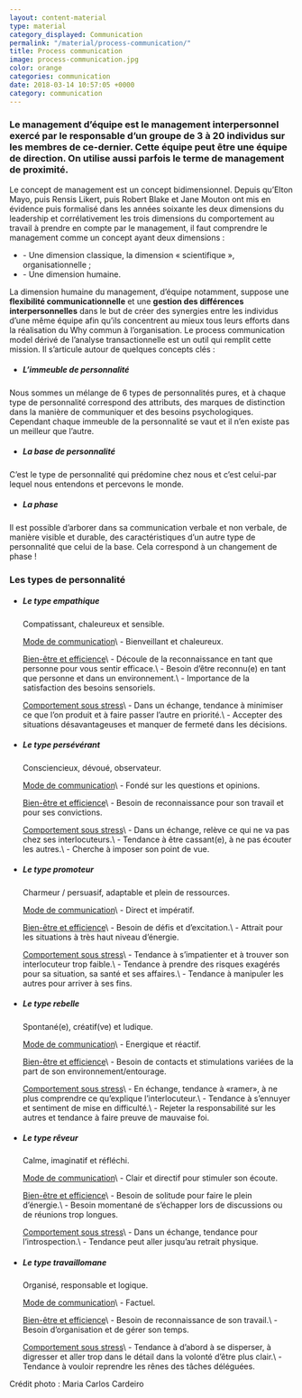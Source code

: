 ```yaml
---
layout: content-material
type: material
category_displayed: Communication
permalink: "/material/process-communication/"
title: Process communication
image: process-communication.jpg
color: orange
categories: communication
date: 2018-03-14 10:57:05 +0000
category: communication
---
```


### Le management d’équipe est le management interpersonnel exercé par le responsable d’un groupe de 3 à 20 individus sur les membres de ce-dernier. Cette équipe peut être une équipe de direction. On utilise aussi parfois le terme de management de proximité.

Le concept de management est un concept bidimensionnel. Depuis qu’Elton Mayo, puis Rensis Likert, puis Robert Blake et Jane Mouton ont mis en évidence puis formalisé dans les années soixante les deux dimensions du leadership et corrélativement les trois dimensions du comportement au travail à prendre en compte par le management, il faut comprendre le management comme un concept ayant deux dimensions :

- \- Une dimension classique, la dimension &laquo;&nbsp;scientifique&nbsp;&raquo;, organisationnelle ;
- \- Une dimension humaine.

La dimension humaine du management, d’équipe notamment, suppose une **flexibilité communicationnelle** et une **gestion des différences interpersonnelles** dans le but de créer des synergies entre les individus d’une même équipe afin qu’ils concentrent au mieux tous leurs efforts dans la réalisation du Why commun à l’organisation. Le process communication model dérivé de l’analyse transactionnelle est un outil qui remplit cette mission. Il s’articule autour de quelques concepts clés :

- ##### L’immeuble de personnalité
Nous sommes un mélange de 6 types de personnalités pures, et à chaque type de personnalité correspond des attributs, des marques de distinction dans la manière de communiquer et des besoins psychologiques. Cependant chaque immeuble de la personnalité se vaut et il n’en existe pas un meilleur que l’autre.

- ##### La base de personnalité
C’est le type de personnalité qui prédomine chez nous et c’est celui-par lequel nous entendons et percevons le monde.

- ##### La phase
Il est possible d’arborer dans sa communication verbale et non verbale, de manière visible et durable, des caractéristiques d’un autre type de personnalité que celui de la base. Cela correspond à un changement de phase !

### Les types de personnalité

- ##### Le type empathique
    Compatissant, chaleureux et sensible.

    <ins>Mode de communication</ins>\\
    \- Bienveillant et chaleureux.

    <ins>Bien-être et efficience</ins>\\
    \- Découle de la reconnaissance en tant que personne pour vous sentir efficace.\\
    \- Besoin d’être reconnu(e) en tant que personne et dans un environnement.\\
    \- Importance de la satisfaction des besoins sensoriels.</li>

    <ins>Comportement sous stress</ins>\\
    \- Dans un échange, tendance à minimiser ce que l’on produit et à faire passer l’autre en priorité.\\
    \- Accepter des situations désavantageuses et manquer de fermeté dans les décisions.</li>

- ##### Le type persévérant
    Consciencieux, dévoué, observateur.

    <ins>Mode de communication</ins>\\
    \- Fondé sur les questions et opinions.

    <ins>Bien-être et efficience</ins>\\
    \- Besoin de reconnaissance pour son travail et pour ses convictions.

    <ins>Comportement sous stress</ins>\\
    \- Dans un échange, relève ce qui ne va pas chez ses interlocuteurs.\\
    \- Tendance à être cassant(e), à ne pas écouter les autres.\\
    \- Cherche à imposer son point de vue.

- ##### Le type promoteur
    Charmeur / persuasif, adaptable et plein de ressources.

    <ins>Mode de communication</ins>\\
    \- Direct et impératif.

    <ins>Bien-être et efficience</ins>\\
    \- Besoin de défis et d’excitation.\\
    \- Attrait pour les situations à très haut niveau d’énergie.

    <ins>Comportement sous stress</ins>\\
    \- Tendance à s’impatienter et à trouver son interlocuteur trop faible.\\
    \- Tendance à prendre des risques exagérés pour sa situation, sa santé et ses affaires.\\
    \- Tendance à manipuler les autres pour arriver à ses fins.

- ##### Le type rebelle
    Spontané(e), créatif(ve) et ludique.

    <ins>Mode de communication</ins>\\
    \- Energique et réactif.

    <ins>Bien-être et efficience</ins>\\
    \- Besoin de contacts et stimulations variées de la part de son environnement/entourage.

    <ins>Comportement sous stress</ins>\\
    \- En échange, tendance à «ramer», à ne plus comprendre ce qu’explique l’interlocuteur.\\
    \- Tendance à s’ennuyer et sentiment de mise en difficulté.\\
    \- Rejeter la responsabilité sur les autres et tendance à faire preuve de mauvaise foi.

- ##### Le type rêveur
    Calme, imaginatif et réfléchi.

    <ins>Mode de communication</ins>\\
    \- Clair et directif pour stimuler son écoute.

    <ins>Bien-être et efficience</ins>\\
    \- Besoin de solitude pour faire le plein d’énergie.\\
    \- Besoin momentané de s’échapper lors de discussions ou de réunions trop longues.

    <ins>Comportement sous stress</ins>\\
    \- Dans un échange, tendance pour l’introspection.\\
    \- Tendance peut aller jusqu’au retrait physique.

- ##### Le type travaillomane
    Organisé, responsable et logique.

    <ins>Mode de communication</ins>\\
    \- Factuel.

    <ins>Bien-être et efficience</ins>\\
    \- Besoin de reconnaissance de son travail.\\
    \- Besoin d’organisation et de gérer son temps.

    <ins>Comportement sous stress</ins>\\
    \- Tendance à d’abord à se disperser, à digresser et aller trop dans le détail dans la volonté d’être plus clair.\\
    \- Tendance à vouloir reprendre les rênes des tâches déléguées.

Crédit photo : Maria Carlos Cardeiro